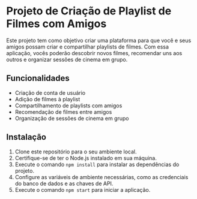 # Projeto de Criação de Playlist de Filmes com Amigos

Este projeto tem como objetivo criar uma plataforma para que você e seus amigos possam criar e compartilhar playlists de filmes. Com essa aplicação, vocês poderão descobrir novos filmes, recomendar uns aos outros e organizar sessões de cinema em grupo.

## Funcionalidades

- Criação de conta de usuário
- Adição de filmes à playlist
- Compartilhamento de playlists com amigos
- Recomendação de filmes entre amigos
- Organização de sessões de cinema em grupo

## Instalação

1. Clone este repositório para o seu ambiente local.
2. Certifique-se de ter o Node.js instalado em sua máquina.
3. Execute o comando `npm install` para instalar as dependências do projeto.
4. Configure as variáveis de ambiente necessárias, como as credenciais do banco de dados e as chaves de API.
5. Execute o comando `npm start` para iniciar a aplicação.

